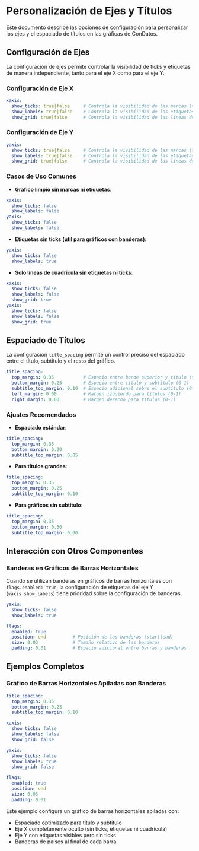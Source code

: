 # Personalización de Ejes y Títulos

Este documento describe las opciones de configuración para personalizar los ejes y el espaciado de títulos en las gráficas de ConDatos.

## Configuración de Ejes

La configuración de ejes permite controlar la visibilidad de ticks y etiquetas de manera independiente, tanto para el eje X como para el eje Y.

### Configuración de Eje X

```yaml
xaxis:
  show_ticks: true|false     # Controla la visibilidad de las marcas (ticks) del eje X
  show_labels: true|false    # Controla la visibilidad de las etiquetas del eje X
  show_grid: true|false      # Controla la visibilidad de las líneas de cuadrícula verticales
```

### Configuración de Eje Y

```yaml
yaxis:
  show_ticks: true|false     # Controla la visibilidad de las marcas (ticks) del eje Y
  show_labels: true|false    # Controla la visibilidad de las etiquetas del eje Y
  show_grid: true|false      # Controla la visibilidad de las líneas de cuadrícula horizontales
```

### Casos de Uso Comunes

- **Gráfico limpio sin marcas ni etiquetas**:

```yaml
xaxis:
  show_ticks: false
  show_labels: false
yaxis:
  show_ticks: false
  show_labels: false
```

- **Etiquetas sin ticks (útil para gráficos con banderas)**:

```yaml
yaxis:
  show_ticks: false
  show_labels: true
```

- **Solo líneas de cuadrícula sin etiquetas ni ticks**:

```yaml
xaxis:
  show_ticks: false
  show_labels: false
  show_grid: true
yaxis:
  show_ticks: false
  show_labels: false
  show_grid: true
```

## Espaciado de Títulos

La configuración `title_spacing` permite un control preciso del espaciado entre el título, subtítulo y el resto del gráfico.

```yaml
title_spacing:
  top_margin: 0.35           # Espacio entre borde superior y título (0-1)
  bottom_margin: 0.25        # Espacio entre título y subtítulo (0-1)
  subtitle_top_margin: 0.10  # Espacio adicional sobre el subtítulo (0-1)
  left_margin: 0.00          # Margen izquierdo para títulos (0-1)
  right_margin: 0.00         # Margen derecho para títulos (0-1)
```

### Ajustes Recomendados

- **Espaciado estándar**:

```yaml
title_spacing:
  top_margin: 0.35
  bottom_margin: 0.20
  subtitle_top_margin: 0.05
```

- **Para títulos grandes**:

```yaml
title_spacing:
  top_margin: 0.35
  bottom_margin: 0.25
  subtitle_top_margin: 0.10
```

- **Para gráficos sin subtítulo**:

```yaml
title_spacing:
  top_margin: 0.35
  bottom_margin: 0.30
  subtitle_top_margin: 0.00
```

## Interacción con Otros Componentes

### Banderas en Gráficos de Barras Horizontales

Cuando se utilizan banderas en gráficos de barras horizontales con `flags.enabled: true`, la configuración de etiquetas del eje Y (`yaxis.show_labels`) tiene prioridad sobre la configuración de banderas.

```yaml
yaxis:
  show_ticks: false
  show_labels: true

flags:
  enabled: true
  position: end          # Posición de las banderas (start|end)
  size: 0.03             # Tamaño relativo de las banderas
  padding: 0.01          # Espacio adicional entre barras y banderas
```

## Ejemplos Completos

### Gráfico de Barras Horizontales Apiladas con Banderas

```yaml
title_spacing:
  top_margin: 0.35
  bottom_margin: 0.25
  subtitle_top_margin: 0.10

xaxis:
  show_ticks: false
  show_labels: false
  show_grid: false

yaxis:
  show_ticks: false
  show_labels: true
  show_grid: false

flags:
  enabled: true
  position: end
  size: 0.03
  padding: 0.01
```

Este ejemplo configura un gráfico de barras horizontales apiladas con:

- Espaciado optimizado para título y subtítulo
- Eje X completamente oculto (sin ticks, etiquetas ni cuadrícula)
- Eje Y con etiquetas visibles pero sin ticks
- Banderas de países al final de cada barra
